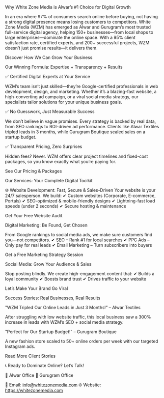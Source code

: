 Why White Zone Media is Alwar’s #1 Choice for Digital Growth

In an era where 97% of consumers search online before buying, not having a strong digital presence means losing customers to competitors. White Zone Media (WZM) has emerged as Alwar and Gurugram’s most trusted full-service digital agency, helping 150+ businesses—from local shops to large enterprises—dominate the online space. With a 95% client satisfaction rate, certified experts, and 200+ successful projects, WZM doesn’t just promise results—it delivers them.

Discover How We Can Grow Your Business

Our Winning Formula: Expertise + Transparency + Results

✅ Certified Digital Experts at Your Service

WZM’s team isn’t just skilled—they’re Google-certified professionals in web development, design, and marketing. Whether it’s a blazing-fast website, a high-converting ad campaign, or a viral social media strategy, our specialists tailor solutions for your unique business goals.

✅ No Guesswork, Just Measurable Success

We don’t believe in vague promises. Every strategy is backed by real data, from SEO rankings to ROI-driven ad performance. Clients like Alwar Textiles tripled leads in 3 months, while Gurugram Boutique scaled sales on a startup budget.

✅ Transparent Pricing, Zero Surprises

Hidden fees? Never. WZM offers clear project timelines and fixed-cost packages, so you know exactly what you’re paying for.

See Our Pricing & Packages

Our Services: Your Complete Digital Toolkit

🌐 Website Development: Fast, Secure & Sales-Driven
Your website is your 24/7 salesperson. We build:
✔ Custom websites (Corporate, E-commerce, Portals)
✔ SEO-optimized & mobile-friendly designs
✔ Lightning-fast load speeds (under 2 seconds)
✔ Secure hosting & maintenance

Get Your Free Website Audit

Digital Marketing: Be Found, Get Chosen

From Google rankings to social media ads, we make sure customers find you—not competitors.
✔ SEO – Rank #1 for local searches
✔ PPC Ads – Only pay for real leads
✔ Email Marketing – Turn subscribers into buyers

Get a Free Marketing Strategy Session

Social Media: Grow Your Audience & Sales

Stop posting blindly. We create high-engagement content that:
✔ Builds a loyal community
✔ Boosts brand trust
✔ Drives traffic to your website

Let’s Make Your Brand Go Viral

Success Stories: Real Businesses, Real Results

"WZM Tripled Our Online Leads in Just 3 Months!” – Alwar Textiles

After struggling with low website traffic, this local business saw a 300% increase in leads with WZM’s SEO + social media strategy.

"Perfect for Our Startup Budget!” – Gurugram Boutique

A new fashion store scaled to 50+ online orders per week with our targeted Instagram ads.

Read More Client Stories

📞 Ready to Dominate Online? Let’s Talk!


📍 Alwar Office
📍 Gurugram Office


📧 Email: info@whitezonemedia.com
🌐 Website: https://whitezonemedia.com
